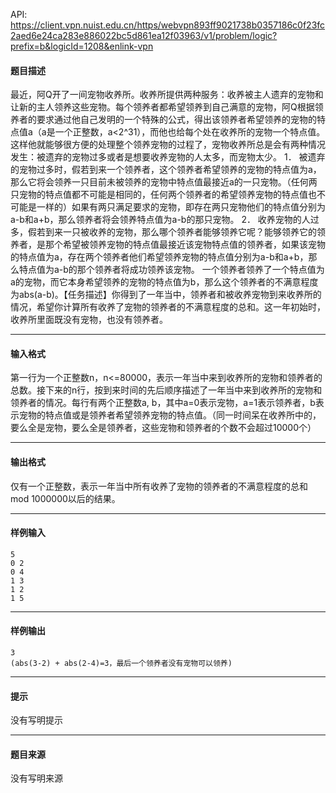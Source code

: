 API: https://client.vpn.nuist.edu.cn/https/webvpn893ff9021738b0357186c0f23fc2aed6e24ca283e886022bc5d861ea12f03963/v1/problem/logic?prefix=b&logicId=1208&enlink-vpn

#### 题目描述

最近，阿Q开了一间宠物收养所。收养所提供两种服务：收养被主人遗弃的宠物和让新的主人领养这些宠物。每个领养者都希望领养到自己满意的宠物，阿Q根据领养者的要求通过他自己发明的一个特殊的公式，得出该领养者希望领养的宠物的特点值a（a是一个正整数，a<2^31），而他也给每个处在收养所的宠物一个特点值。这样他就能够很方便的处理整个领养宠物的过程了，宠物收养所总是会有两种情况发生：被遗弃的宠物过多或者是想要收养宠物的人太多，而宠物太少。 1． 被遗弃的宠物过多时，假若到来一个领养者，这个领养者希望领养的宠物的特点值为a，那么它将会领养一只目前未被领养的宠物中特点值最接近a的一只宠物。（任何两只宠物的特点值都不可能是相同的，任何两个领养者的希望领养宠物的特点值也不可能是一样的）如果有两只满足要求的宠物，即存在两只宠物他们的特点值分别为a-b和a+b，那么领养者将会领养特点值为a-b的那只宠物。 2． 收养宠物的人过多，假若到来一只被收养的宠物，那么哪个领养者能够领养它呢？能够领养它的领养者，是那个希望被领养宠物的特点值最接近该宠物特点值的领养者，如果该宠物的特点值为a，存在两个领养者他们希望领养宠物的特点值分别为a-b和a+b，那么特点值为a-b的那个领养者将成功领养该宠物。 一个领养者领养了一个特点值为a的宠物，而它本身希望领养的宠物的特点值为b，那么这个领养者的不满意程度为abs(a-b)。【任务描述】你得到了一年当中，领养者和被收养宠物到来收养所的情况，希望你计算所有收养了宠物的领养者的不满意程度的总和。这一年初始时，收养所里面既没有宠物，也没有领养者。

---

#### 输入格式

第一行为一个正整数n，n<=80000，表示一年当中来到收养所的宠物和领养者的总数。接下来的n行，按到来时间的先后顺序描述了一年当中来到收养所的宠物和领养者的情况。每行有两个正整数a, b，其中a=0表示宠物，a=1表示领养者，b表示宠物的特点值或是领养者希望领养宠物的特点值。（同一时间呆在收养所中的，要么全是宠物，要么全是领养者，这些宠物和领养者的个数不会超过10000个）

---

#### 输出格式

仅有一个正整数，表示一年当中所有收养了宠物的领养者的不满意程度的总和mod 1000000以后的结果。

---

#### 样例输入
```
5
0 2
0 4
1 3
1 2
1 5

```

---

#### 样例输出
```
3
(abs(3-2) + abs(2-4)=3，最后一个领养者没有宠物可以领养)

```

---

#### 提示

没有写明提示

---

#### 题目来源

没有写明来源